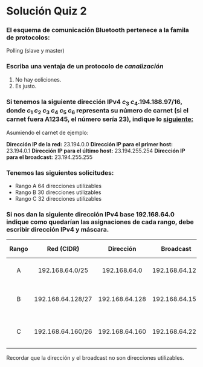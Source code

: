 # Solución Quiz 2

### El esquema de comunicación Bluetooth pertenece a la famila de protocolos:

Polling (slave y master)

### Escriba una ventaja de un protocolo de _canalización_

1. No hay coliciones.
2. Es justo.

### Si tenemos la siguiente dirección IPv4 $c_3$ $c_4$.194.188.97/16, donde $c_1$ $c_2$ $c_3$ $c_4$ $c_5$ $c_6$ representa su número de carnet (si el carnet fuera A12345, el número sería 23), indique lo [siguiente:](siguiente:.md)

Asumiendo el carnet de ejemplo:

**Dirección IP de la red:** 23.194.0.0
**Dirección IP para el primer host:** 23.194.0.1
**Dirección IP para el último host:** 23.194.255.254
**Dirección IP para el broadcast:** 23.194.255.255

### Tenemos las siguientes solicitudes:

- Rango A 64 direcciones utilizables
- Rango B 30 direcciones utilizables
- Rango C 32 direcciones utilizables

### Si nos dan la siguiente dirección IPv4 base 192.168.64.0 indique como quedarían las asignaciones de cada rango, debe escribir dirección IPv4 y máscara.

| Rango |    Red (CIDR)     |   Dirección    |   Broadcast    |            IPs Asignables            | IPs Totales |
| :---: | :---------------: | :------------: | :------------: | :----------------------------------: | :---------: |
|   A   |  192.168.64.0/25  |  192.168.64.0  | 192.168.64.127 | 192.168.64.1 - 192.168.64.126 (126)  |     128     |
|   B   | 192.168.64.128/27 | 192.168.64.128 | 192.168.64.159 | 192.168.64.129 - 192.168.64.158 (30) |     32      |
|   C   | 192.168.64.160/26 | 192.168.64.160 | 192.168.64.223 | 192.168.64.161 - 192.168.64.222 (62) |     64      |

Recordar que la dirección y el broadcast no son direcciones utilizables.
